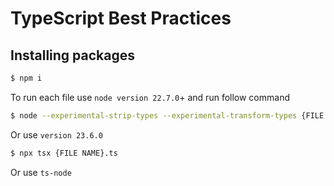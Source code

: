# TypeScript Best Practices

## Installing packages

```bash
$ npm i
```

To run each file use `node version 22.7.0`+ and run follow command

```bash
$ node --experimental-strip-types --experimental-transform-types {FILE NAME}.ts 
```

Or use `version 23.6.0`

```bash
$ npx tsx {FILE NAME}.ts
```

Or use `ts-node`